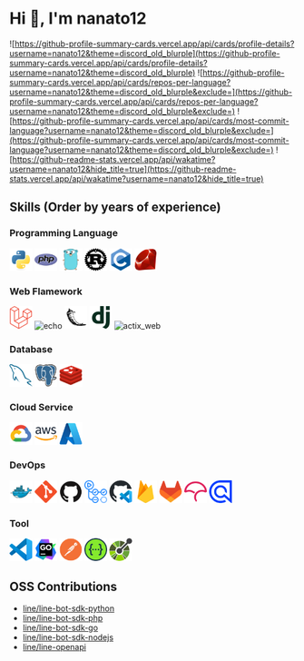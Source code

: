 # Hi 👋, I'm nanato12
  
![https://github-profile-summary-cards.vercel.app/api/cards/profile-details?username=nanato12&theme=discord_old_blurple](https://github-profile-summary-cards.vercel.app/api/cards/profile-details?username=nanato12&theme=discord_old_blurple) ![https://github-profile-summary-cards.vercel.app/api/cards/repos-per-language?username=nanato12&theme=discord_old_blurple&exclude=](https://github-profile-summary-cards.vercel.app/api/cards/repos-per-language?username=nanato12&theme=discord_old_blurple&exclude=) ![https://github-profile-summary-cards.vercel.app/api/cards/most-commit-language?username=nanato12&theme=discord_old_blurple&exclude=](https://github-profile-summary-cards.vercel.app/api/cards/most-commit-language?username=nanato12&theme=discord_old_blurple&exclude=) ![https://github-readme-stats.vercel.app/api/wakatime?username=nanato12&hide_title=true](https://github-readme-stats.vercel.app/api/wakatime?username=nanato12&hide_title=true)  

## Skills (Order by years of experience)

### Programming Language
  
<img src="https://raw.githubusercontent.com/devicons/devicon/master/icons/python/python-original.svg" alt="python" width="40" height="40" /> <img src="https://raw.githubusercontent.com/devicons/devicon/master/icons/php/php-original.svg" alt="php" width="40" height="40" /> <img src="https://raw.githubusercontent.com/devicons/devicon/master/icons/go/go-original.svg" alt="go" width="40" height="40" /> <img src="https://raw.githubusercontent.com/devicons/devicon/master/icons/rust/rust-original.svg" alt="rust" width="40" height="40" /> <img src="https://raw.githubusercontent.com/devicons/devicon/master/icons/c/c-original.svg" alt="c" width="40" height="40" /> <img src="https://raw.githubusercontent.com/devicons/devicon/master/icons/ruby/ruby-original.svg" alt="ruby" width="40" height="40" />  

### Web Flamework
  
<img src="https://raw.githubusercontent.com/devicons/devicon/master/icons/laravel/laravel-original.svg" alt="laravel" width="40" height="40" /> <img src="https://echo.labstack.com/img/logo-light.svg" alt="echo" width="160" height="40" /> <img src="https://raw.githubusercontent.com/devicons/devicon/master/icons/flask/flask-original.svg" alt="flask" width="40" height="40" /> <img src="https://raw.githubusercontent.com/devicons/devicon/master/icons/django/django-plain.svg" alt="django" width="40" height="40" /> <img src="https://actix.rs/img/logo.png" alt="actix_web" width="40" height="40" />  

### Database
  
<img src="https://raw.githubusercontent.com/devicons/devicon/master/icons/mysql/mysql-original.svg" alt="mysql" width="40" height="40" /> <img src="https://raw.githubusercontent.com/devicons/devicon/master/icons/postgresql/postgresql-original.svg" alt="postgresql" width="40" height="40" /> <img src="https://raw.githubusercontent.com/devicons/devicon/master/icons/redis/redis-original.svg" alt="redis" width="40" height="40" />  

### Cloud Service
  
<img src="https://raw.githubusercontent.com/devicons/devicon/master/icons/googlecloud/googlecloud-original.svg" alt="googlecloud" width="40" height="40" /> <img src="https://raw.githubusercontent.com/devicons/devicon/master/icons/amazonwebservices/amazonwebservices-original-wordmark.svg" alt="amazonwebservices" width="40" height="40" /> <img src="https://raw.githubusercontent.com/devicons/devicon/master/icons/azure/azure-original.svg" alt="azure" width="40" height="40" />  

### DevOps
  
<img src="https://raw.githubusercontent.com/devicons/devicon/master/icons/docker/docker-original.svg" alt="docker" width="40" height="40" /> <img src="https://raw.githubusercontent.com/devicons/devicon/master/icons/git/git-original.svg" alt="git" width="40" height="40" /> <img src="https://raw.githubusercontent.com/devicons/devicon/master/icons/github/github-original.svg" alt="github" width="40" height="40" /> <img src="https://raw.githubusercontent.com/devicons/devicon/master/icons/githubactions/githubactions-original.svg" alt="githubactions" width="40" height="40" /> <img src="https://raw.githubusercontent.com/devicons/devicon/master/icons/githubcodespaces/githubcodespaces-original.svg" alt="githubcodespaces" width="40" height="40" /> <img src="https://raw.githubusercontent.com/devicons/devicon/master/icons/firebase/firebase-original.svg" alt="firebase" width="40" height="40" /> <img src="https://raw.githubusercontent.com/devicons/devicon/master/icons/gitlab/gitlab-original.svg" alt="gitlab" width="40" height="40" /> <img src="https://raw.githubusercontent.com/devicons/devicon/master/icons/codecov/codecov-plain.svg" alt="codecov" width="40" height="40" /> <img src="https://raw.githubusercontent.com/devicons/devicon/master/icons/algolia/algolia-original.svg" alt="algolia" width="40" height="40" />  

### Tool
  
<img src="https://raw.githubusercontent.com/devicons/devicon/master/icons/vscode/vscode-original.svg" alt="vscode" width="40" height="40" /> <img src="https://raw.githubusercontent.com/devicons/devicon/master/icons/goland/goland-original.svg" alt="goland" width="40" height="40" /> <img src="https://raw.githubusercontent.com/devicons/devicon/master/icons/postman/postman-original.svg" alt="postman" width="40" height="40" /> <img src="https://raw.githubusercontent.com/devicons/devicon/master/icons/swagger/swagger-original.svg" alt="swagger" width="40" height="40" /> <img src="https://raw.githubusercontent.com/devicons/devicon/master/icons/openapi/openapi-original.svg" alt="openapi" width="40" height="40" />  

## OSS Contributions

- [line/line-bot-sdk-python](https://github.com/line/line-bot-sdk-python/pulls?q=is%3Apr+is%3Aclosed+author%3Ananato12)
- [line/line-bot-sdk-php](https://github.com/line/line-bot-sdk-php/pulls?q=is%3Apr+is%3Aclosed+author%3Ananato12)
- [line/line-bot-sdk-go](https://github.com/line/line-bot-sdk-go/pulls?q=is%3Apr+is%3Aclosed+author%3Ananato12)
- [line/line-bot-sdk-nodejs](https://github.com/line/line-bot-sdk-nodejs/pulls?q=is%3Apr+is%3Aclosed+author%3Ananato12)
- [line/line-openapi](https://github.com/line/line-openapi/pulls?q=is%3Apr+is%3Aclosed+author%3Ananato12)
